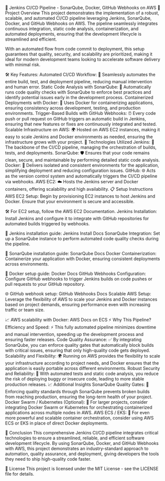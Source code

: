 🚀 Jenkins CI/CD Pipeline - SonarQube, Docker, GitHub Webhooks on AWS
🌟 Project Overview
This project demonstrates the implementation of a robust, scalable, and automated CI/CD pipeline leveraging Jenkins, SonarQube, Docker, and GitHub Webhooks on AWS. The pipeline seamlessly integrates continuous integration, static code analysis, containerization, and automated deployments, ensuring that the development lifecycle is streamlined and efficient.

With an automated flow from code commit to deployment, this setup guarantees that quality, security, and scalability are prioritized, making it ideal for modern development teams looking to accelerate software delivery with minimal risk.


🛠️ Key Features:
Automated CI/CD Workflow: 🚀 Seamlessly automates the entire build, test, and deployment pipeline, reducing manual intervention and human error.
Static Code Analysis with SonarQube: 🧐 Automatically runs code quality checks with SonarQube to enforce best practices and identify potential issues early in the development process.
Containerized Deployments with Docker: 🐳 Uses Docker for containerizing applications, ensuring consistency across development, testing, and production environments.
Trigger-Based Builds with GitHub Webhooks: ⏰ Every code push or pull request on GitHub triggers an automatic build in Jenkins, ensuring that new features or fixes are continuously integrated and tested.
Scalable Infrastructure on AWS: 🌍 Hosted on AWS EC2 instances, making it easy to scale Jenkins and Docker environments as needed, ensuring the infrastructure grows with your project.
🧰 Technologies Utilized
Jenkins: 🤖 The backbone of the CI/CD pipeline, managing the orchestration of builds, tests, and deployments.
SonarQube: 🛡️ Ensures that your code remains clean, secure, and maintainable by performing detailed static code analysis.
Docker: 🐋 Delivers isolated and consistent environments for the application, simplifying deployment and reducing configuration issues.
GitHub: 🌐 Acts as the version control system and automatically triggers the CI/CD pipeline via webhooks.
AWS EC2: ☁️ Hosts the Jenkins server and Docker containers, offering scalability and high availability.
📋 Setup Instructions
AWS EC2 Setup: Begin by provisioning EC2 instances to host Jenkins and Docker. Ensure that your environment is secure and accessible.

🛠️ For EC2 setup, follow the AWS EC2 Documentation.
Jenkins Installation: Install Jenkins and configure it to integrate with GitHub repositories for automated builds triggered by webhooks.

🔗 Jenkins installation guide: Jenkins Install Docs
SonarQube Integration: Set up a SonarQube instance to perform automated code quality checks during the pipeline.

📑 SonarQube installation guide: SonarQube Docs
Docker Containerization: Containerize your application with Docker, ensuring consistent deployments across environments.

🐳 Docker setup guide: Docker Docs
GitHub Webhooks Configuration: Configure GitHub webhooks to trigger Jenkins builds on code pushes or pull requests to your GitHub repository.

🌐 GitHub webhook setup: GitHub Webhooks Docs
Scalable AWS Setup: Leverage the flexibility of AWS to scale your Jenkins and Docker instances based on project demands, ensuring performance even with increasing traffic or team size.

📈 AWS scalability with Docker: AWS Docs on ECS
⚡ Why This Pipeline?
Efficiency and Speed: ⚡ This fully automated pipeline minimizes downtime and manual intervention, speeding up the development process and ensuring faster releases.
Code Quality Assurance: ✅ By integrating SonarQube, you can enforce quality gates that automatically block builds with critical issues, ensuring that only high-quality code gets deployed.
Scalability and Flexibility: 🌍 Running on AWS provides the flexibility to scale your infrastructure according to project needs, and Docker ensures that the application is easily portable across different environments.
Robust Security and Reliability: 🔐 With automated tests and static code analysis, you reduce the risk of deploying buggy or insecure code, leading to more stable production releases.
📈 Additional Insights
SonarQube Quality Gates: 🛑 Enforcing quality standards through SonarQube prevents broken builds from reaching production, ensuring the long-term health of your project.
Docker Swarm / Kubernetes (Optional): 🐳 For larger projects, consider integrating Docker Swarm or Kubernetes for orchestrating containerized applications across multiple nodes in AWS.
AWS ECS / EKS: 🚀 For even more powerful and scalable container orchestration, consider using AWS ECS or EKS in place of direct Docker deployments.
<!-- Add an actual diagram link -->

🚀 Conclusion
This comprehensive Jenkins CI/CD pipeline integrates critical technologies to ensure a streamlined, reliable, and efficient software development lifecycle. By using SonarQube, Docker, and GitHub Webhooks with AWS, this project demonstrates an industry-standard approach to automation, quality assurance, and deployment, giving developers the tools they need to ship high-quality code faster.

📝 License
This project is licensed under the MIT License - see the LICENSE file for details.
